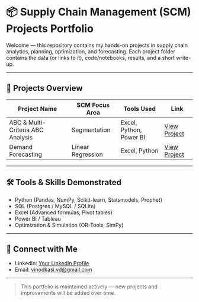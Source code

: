 # 📦 Supply Chain Management (SCM) Projects Portfolio

Welcome — this repository contains my hands-on projects in supply chain analytics, planning, optimization, and forecasting. Each project folder contains the data (or links to it), code/notebooks, results, and a short write-up.

---

## 📂 Projects Overview

| Project Name | SCM Focus Area | Tools Used | Link |
|--------------|------------|------------|------|
| ABC & Multi-Criteria ABC Analysis | Segmentation | Excel, Python, Power BI | [View Project](ABC_Analysis/README.md) |
| Demand Forecasting | Linear Regression | Excel, Python | [View Project](Demand_Forecasting/README.md) |

---

## 🛠 Tools & Skills Demonstrated
- Python (Pandas, NumPy, Scikit-learn, Statsmodels, Prophet)
- SQL (Postgres / MySQL / SQLite)
- Excel (Advanced formulas, Pivot tables)
- Power BI / Tableau
- Optimization & Simulation (OR-Tools, SimPy)

---

## 📢 Connect with Me
- LinkedIn: [Your LinkedIn Profile](https://www.linkedin.com/in/vinodkasi/)
- Email: vinodkasi.vd@gmail.com

---

> This portfolio is maintained actively — new projects and improvements will be added over time.
